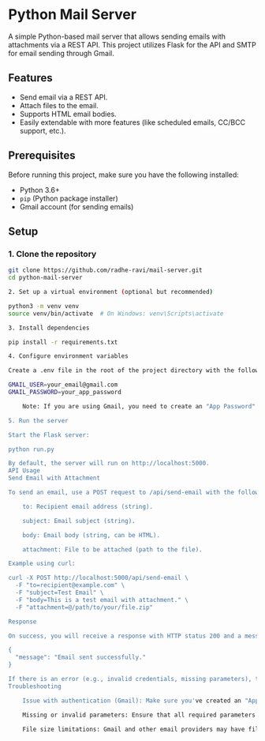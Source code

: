 # Python Mail Server

A simple Python-based mail server that allows sending emails with attachments via a REST API. This project utilizes Flask for the API and SMTP for email sending through Gmail.

## Features

- Send email via a REST API.
- Attach files to the email.
- Supports HTML email bodies.
- Easily extendable with more features (like scheduled emails, CC/BCC support, etc.).

## Prerequisites

Before running this project, make sure you have the following installed:

- Python 3.6+
- `pip` (Python package installer)
- Gmail account (for sending emails)

## Setup

### 1. Clone the repository

```bash
git clone https://github.com/radhe-ravi/mail-server.git
cd python-mail-server

2. Set up a virtual environment (optional but recommended)

python3 -m venv venv
source venv/bin/activate  # On Windows: venv\Scripts\activate

3. Install dependencies

pip install -r requirements.txt

4. Configure environment variables

Create a .env file in the root of the project directory with the following content:

GMAIL_USER=your_email@gmail.com
GMAIL_PASSWORD=your_app_password

    Note: If you are using Gmail, you need to create an "App Password" (due to Google's security requirements). You can follow the steps to create an app password here.

5. Run the server

Start the Flask server:

python run.py

By default, the server will run on http://localhost:5000.
API Usage
Send Email with Attachment

To send an email, use a POST request to /api/send-email with the following parameters:

    to: Recipient email address (string).

    subject: Email subject (string).

    body: Email body (string, can be HTML).

    attachment: File to be attached (path to the file).

Example using curl:

curl -X POST http://localhost:5000/api/send-email \
  -F "to=recipient@example.com" \
  -F "subject=Test Email" \
  -F "body=This is a test email with attachment." \
  -F "attachment=@/path/to/your/file.zip"

Response

On success, you will receive a response with HTTP status 200 and a message indicating that the email has been sent successfully.

{
  "message": "Email sent successfully."
}

If there is an error (e.g., invalid credentials, missing parameters), the response will contain an error message.
Troubleshooting

    Issue with authentication (Gmail): Make sure you've created an "App Password" in your Google account as Gmail blocks access to less secure apps.

    Missing or invalid parameters: Ensure that all required parameters (to, subject, body, and attachment) are included in the request.

    File size limitations: Gmail and other email providers may have file size limitations. Ensure your attachments don't exceed their limits.